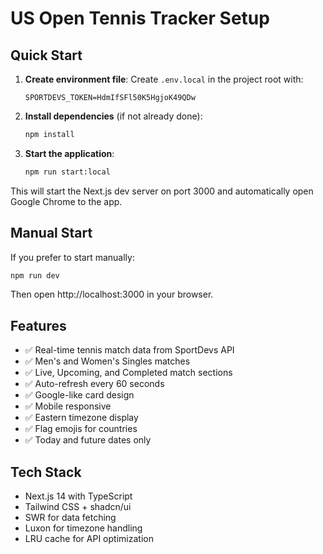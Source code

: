 # US Open Tennis Tracker Setup

## Quick Start

1. **Create environment file**: Create `.env.local` in the project root with:
   ```
   SPORTDEVS_TOKEN=HdmIfSFl50K5HgjoK49QDw
   ```

2. **Install dependencies** (if not already done):
   ```bash
   npm install
   ```

3. **Start the application**:
   ```bash
   npm run start:local
   ```

This will start the Next.js dev server on port 3000 and automatically open Google Chrome to the app.

## Manual Start

If you prefer to start manually:

```bash
npm run dev
```

Then open http://localhost:3000 in your browser.

## Features

- ✅ Real-time tennis match data from SportDevs API
- ✅ Men's and Women's Singles matches
- ✅ Live, Upcoming, and Completed match sections
- ✅ Auto-refresh every 60 seconds
- ✅ Google-like card design
- ✅ Mobile responsive
- ✅ Eastern timezone display
- ✅ Flag emojis for countries
- ✅ Today and future dates only

## Tech Stack

- Next.js 14 with TypeScript
- Tailwind CSS + shadcn/ui
- SWR for data fetching
- Luxon for timezone handling
- LRU cache for API optimization


